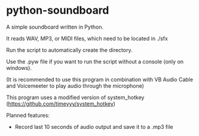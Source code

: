 # python-soundboard
A simple soundboard written in Python.

It reads WAV, MP3, or MIDI files, which need to be located in ./sfx

Run the script to automatically create the directory.

Use the .pyw file if you want to run the script without a console (only on windows).

(It is recommended to use this program in combination with VB Audio Cable and Voicemeeter to play audio through the microphone)

This program uses a modified version of system_hotkey (https://github.com/timeyyy/system_hotkey)

Planned features:
  - Record last 10 seconds of audio output and save it to a .mp3 file

